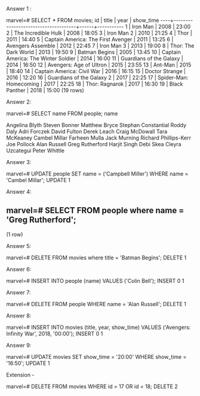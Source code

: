 Answer 1 :

marvel=# SELECT * FROM movies;
 id |                title                | year | show_time
----+-------------------------------------+------+-----------
  1 | Iron Man                            | 2008 | 23:00
  2 | The Incredible Hulk                 | 2008 | 18:05
  3 | Iron Man 2                          | 2010 | 21:25
  4 | Thor                                | 2011 | 14:40
  5 | Captain America: The First Avenger  | 2011 | 13:25
  6 | Avengers Assemble                   | 2012 | 22:45
  7 | Iron Man 3                          | 2013 | 19:00
  8 | Thor: The Dark World                | 2013 | 19:50
  9 | Batman Begins                       | 2005 | 13:45
 10 | Captain America: The Winter Soldier | 2014 | 16:00
 11 | Guardians of the Galaxy             | 2014 | 16:50
 12 | Avengers: Age of Ultron             | 2015 | 23:55
 13 | Ant-Man                             | 2015 | 18:40
 14 | Captain America: Civil War          | 2016 | 16:15
 15 | Doctor Strange                      | 2016 | 12:20
 16 | Guardians of the Galaxy 2           | 2017 | 22:25
 17 | Spider-Man: Homecoming              | 2017 | 22:25
 18 | Thor: Ragnarok                      | 2017 | 16:30
 19 | Black Panther                       | 2018 | 15:00
(19 rows)

Answer 2:

marvel=# SELECT name FROM people;
         name          

 Angelina Blyth
 Steven Bonner
 Matthew Bryce
 Stephan Constantial
 Roddy Daly
 Adri Forczek
 David Fulton
 Derek Leach
 Craig McDowall
 Tara McKeaney
 Cambel Millar
 Farheen Mulla
 Jack Murning
 Richard Phillips-Kerr
 Joe Pollock
 Alan Russell
 Greg Rutherford
 Harjit Singh
 Debi Skea
 Cleyra Uzcategui
 Peter Whittle


 Answer 3:

 marvel=# UPDATE people SET name = ('Campbell Miller') WHERE name = 'Cambel Millar';
UPDATE 1

Answer 4:

marvel=# SELECT FROM people where name = 'Greg Rutherford';
--
(1 row)

Answer 5:

marvel=# DELETE FROM movies where title = 'Batman Begins';
DELETE 1

Answer 6:

marvel=# INSERT INTO people (name) VALUES ('Colin Bell');
INSERT 0 1

Answer 7:

marvel=# DELETE FROM people WHERE name = 'Alan Russell';
DELETE 1

Answer 8:

marvel=# INSERT INTO movies (title, year, show_time) VALUES ('Avengers: Infinity War', 2018, '00:00');
INSERT 0 1

Answer 9:

marvel=# UPDATE movies SET show_time = '20:00' WHERE show_time = '16:50';
UPDATE 1

Extension -

marvel=# DELETE FROM movies WHERE id = 17 OR id = 18;
DELETE 2
